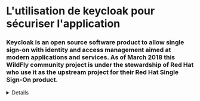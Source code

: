 # L'utilisation de keycloak pour sécuriser l'application #

### Keycloak is an open source software product to allow single sign-on with identity and access management aimed at modern applications and services. As of March 2018 this WildFly community project is under the stewardship of Red Hat who use it as the upstream project for their Red Hat Single Sign-On product. ###




<details>

-Lancement de keycloak  en ligne de commande et son interface

![keycloak1](https://github.com/Fatima-ACHBAD/E_commerce_application_with_micro_service/assets/100408189/6f76fe94-1e4b-40c5-bc99-e8c2af96a21a)
-Master Realm
![keycloak2](https://github.com/Fatima-ACHBAD/E_commerce_application_with_micro_service/assets/100408189/6bf98af2-187f-423b-a088-489ca6b49a41)

-Création de notre propre realm de notre application : wallet-realm
![keycloak3](https://github.com/Fatima-ACHBAD/E_commerce_application_with_micro_service/assets/100408189/ffb7a1aa-5594-4808-b0eb-005f5706616e)

-Création de client : ajout d'ID
![keycloak3client](https://github.com/Fatima-ACHBAD/E_commerce_application_with_micro_service/assets/100408189/eec79878-c464-4de7-95e2-050b6e28b2af)

-Suite d'information sur le client :
![keycloak4client](https://github.com/Fatima-ACHBAD/E_commerce_application_with_micro_service/assets/100408189/4d372f29-39ca-4221-970d-7f0d9fe8ab25)
-Création d'utilisateur
![keycloak5user](https://github.com/Fatima-ACHBAD/E_commerce_application_with_micro_service/assets/100408189/13437c9e-f347-428a-9534-4bedc7028613)

-Spécifier le mdp de l'utilisateur
![keycloak6usermdp](https://github.com/Fatima-ACHBAD/E_commerce_application_with_micro_service/assets/100408189/5b541f73-9f88-473c-9630-826b3b87c79c)
-Création de role :
![keycloak7role](https://github.com/Fatima-ACHBAD/E_commerce_application_with_micro_service/assets/100408189/a52b7449-1a5d-47f1-b489-a9901458f9ca)

-Assigner un role à l'utilisateur
![keycloak8role_user](https://github.com/Fatima-ACHBAD/E_commerce_application_with_micro_service/assets/100408189/02261606-d326-43f6-b1c9-71f9682c69e1)
-Test postman
![keycloak9testpostman](https://github.com/Fatima-ACHBAD/E_commerce_application_with_micro_service/assets/100408189/e8ca3c29-1726-4f8e-9a33-33861050a0fa)

-Test postman et jwt pour vérifier Token
![keycloak10postmanandjwt](https://github.com/Fatima-ACHBAD/E_commerce_application_with_micro_service/assets/100408189/b67e6755-569d-4f51-b942-b05a19a94734)

-Test postman et refresh token

![keycloak11postmanandrefreshtoken](https://github.com/Fatima-ACHBAD/E_commerce_application_with_micro_service/assets/100408189/131b3861-7d17-4ef7-b50a-7edf892d07ae)

-Configuration d'authentication dans Keycloak
![keycloak12configauthetication](https://github.com/Fatima-ACHBAD/E_commerce_application_with_micro_service/assets/100408189/b82552c0-e6fd-4335-9db7-a77d1ef2aaa3)

![keycloak13configauthetication](https://github.com/Fatima-ACHBAD/E_commerce_application_with_micro_service/assets/100408189/d52bc18d-6010-4cd3-9f89-ef73e746da63)
-Test postman d'authentication

![keycloak14configautheticationpostman](https://github.com/Fatima-ACHBAD/E_commerce_application_with_micro_service/assets/100408189/34aa554a-f9de-49b0-9e75-bef91516750b)

# Sécuriser l'application #

-Création  de projet dans google 
![createprojetingooglecloudconsole1](https://github.com/Fatima-ACHBAD/Application_micro_service_with_security/assets/100408189/1742ad4d-e667-4a24-aa66-581db47b9435)

-Configuration de google cloud consol pour Création d'identifiant 
![createidentifiantingooglecloudconsole2](https://github.com/Fatima-ACHBAD/Application_micro_service_with_security/assets/100408189/e45d1ad8-3a4f-45e9-aa7f-409ab9353b45)

-Création d'identifiant 
![createidentifiant_auth_information_ingooglecloudconsole3](https://github.com/Fatima-ACHBAD/Application_micro_service_with_security/assets/100408189/0df50802-d336-4c61-bd52-7d80206871a6)

-Résumer de creation 
![summariesofcreation4](https://github.com/Fatima-ACHBAD/Application_micro_service_with_security/assets/100408189/b249ec88-cfc3-4fa9-8f5b-9cea84170d93)

-Ajout de configuration dans application_properties
![summariesofcreation5inapplication_properties](https://github.com/Fatima-ACHBAD/Application_micro_service_with_security/assets/100408189/336849dc-8f59-4f51-8fcc-6cf31a7a2bee)

-Specifier uri de direction
![specifieruride_direction_6](https://github.com/Fatima-ACHBAD/Application_micro_service_with_security/assets/100408189/01c59348-5617-4422-8803-8ab29171a26d)
-création de projet en github
![createprojetingithub1](https://github.com/Fatima-ACHBAD/Application_micro_service_with_security2/assets/100408189/ec43dec6-8795-4581-a09c-2ac3b232a14b)
-Résumer des informations 
![summariesgithub2](https://github.com/Fatima-ACHBAD/Application_micro_service_with_security2/assets/100408189/53643285-1841-42ef-9c32-ff8912fe4e98)
-Ajout de la config de github dans application_properties
![summariesgithub_and_addin_application_properties3](https://github.com/Fatima-ACHBAD/Application_micro_service_with_security2/assets/100408189/0d9161a8-90a3-4a74-b6b5-dbbbb5494ed2)
--Ajout de la config de Keycklock dans application_properties
![configuration_Keycklock_test_projet_inINTELLIJ4](https://github.com/Fatima-ACHBAD/Application_micro_service_with_security2/assets/100408189/6c6cc0b6-361d-4f27-bd94-a28616670ff1)
-tester de token dans jwt
![test_in_jwt_token5](https://github.com/Fatima-ACHBAD/Application_micro_service_with_security2/assets/100408189/8f78513f-8edd-43fe-9d04-cae7fca1233a)
-Lancer l'application : 3mode de connexion valide :
![application_runner_6](https://github.com/Fatima-ACHBAD/Application_micro_service_with_security2/assets/100408189/8f315861-c61f-415a-b2a5-a31768c92345)
-Se connecter dans l'application avec github
![application_runner__in_github7](https://github.com/Fatima-ACHBAD/Application_micro_service_with_security2/assets/100408189/4f7f8808-d9c1-4daf-b793-3c7e74b8e93e)
-Se connecter dans l'application avec google

![application_runner__in_google8](https://github.com/Fatima-ACHBAD/Application_micro_service_with_security2/assets/100408189/a74fdf99-1d53-4516-8765-3596b3164113)

-Se connecter dans l'application avec keycklock
![application_runner__in_keycklock11111](https://github.com/Fatima-ACHBAD/Application_micro_service_with_security2/assets/100408189/ce895a11-7aad-4733-bb54-f2fd086f5b19)

-Configuration keycloak scope
![keycklockscop1](https://github.com/Fatima-ACHBAD/Application_micro_service_with_security2/assets/100408189/ea524798-aa5a-4f29-95e4-97de8980bf2a)
- Configuration realm role et ajour de id token 
![user_realm_role_to_on_id_token2](https://github.com/Fatima-ACHBAD/Application_micro_service_with_security2/assets/100408189/0ed7a9f9-05c9-4d3f-a6ab-04836872eec8)
- User interface : Customers 
![application_UI_3_customers](https://github.com/Fatima-ACHBAD/Application_micro_service_with_security2/assets/100408189/33f65087-0da0-454f-b21a-05ce36adf82f)
- User interface : user2 et je me déconnecte  
![application_UI_4_logout_user2](https://github.com/Fatima-ACHBAD/Application_micro_service_with_security2/assets/100408189/23ad7ca7-4e13-4403-8317-26cad499b3d9)
- User interface : après logout automatiquement on est connecté comme anonymous user  
![application_UI_5_logout_anonymousUser](https://github.com/Fatima-ACHBAD/Application_micro_service_with_security2/assets/100408189/2868e72e-b5f3-4736-8a29-02eb1e32d3be)
- User interface : Compte github FATIMA_ACHBAD qui s'affiche 
  ![application_UI_6_logout_cpt_github_fatima_achbad](https://github.com/Fatima-ACHBAD/Application_micro_service_with_security2/assets/100408189/1446fc8a-eda7-414f-bfa8-0a21dcf195cc)

</details>



